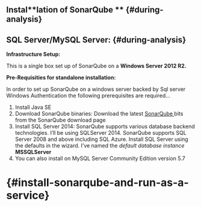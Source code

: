 ## Instal**lation of SonarQube ** {#during-analysis}

## **SQL Server/MySQL Server:** {#during-analysis}

**Infrastructure Setup:**

This is a single box set up of SonarQube on a **Windows Server 2012 R2.**

**Pre-Requisities for standalone installation:**

In order to set up SonarQube on a windows server backed by Sql server Windows Authentication the following prerequisites are required…

1. Install Java SE
2. Download SonarQube binaries: Download the latest [SonarQube ](http://www.sonarqube.org/downloads/)bits from the SonarQube download page 
3. Install SQL Server 2014: SonarQube supports various database backend technologies. I’ll be using SQLServer 2014. SonarQube supports SQL Server 2008 and above including SQL Azure. Install SQL Server using the defaults in the wizard. I’ve named the _default database instance_ **MSSQLServer**
4. You can also install on MySQL Server Community Edition version 5.7

#  {#install-sonarqube-and-run-as-a-service}




